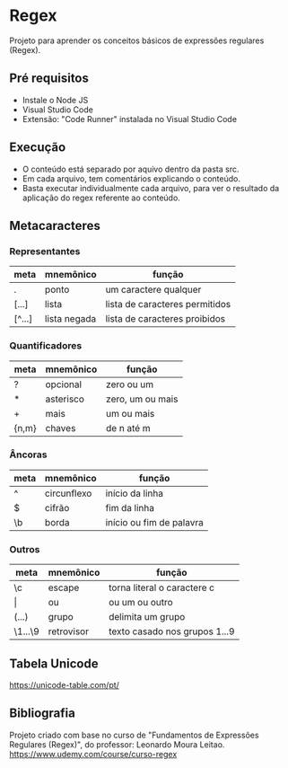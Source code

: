 # Regex
Projeto para aprender os conceitos básicos de expressões regulares (Regex).

## Pré requisitos
<ul>
<li>Instale o Node JS</li>
<li>Visual Studio Code</li>
<li>Extensão: "Code Runner" instalada no Visual Studio Code</li>
</ul>

## Execução
<ul>
  <li>O conteúdo está separado por aquivo dentro da pasta src.</li>
  <li>Em cada arquivo, tem comentários explicando o conteúdo.</li>
  <li>Basta executar individualmente cada arquivo, para ver o resultado da aplicação do regex referente ao conteúdo.</li> 
</ul>

## Metacaracteres

### Representantes

meta   | mnemônico      | função
-------|----------------|----------------------------------------
.      | ponto          | um caractere qualquer
[...]  | lista          | lista de caracteres permitidos
[^...] | lista negada   | lista de caracteres proibidos

### Quantificadores

|meta   | mnemônico      | função
|-------|----------------|----------------------------------------
|?      | opcional       | zero ou um
|*      | asterisco      | zero, um ou mais
|+      | mais           | um ou mais
|{n,m}  | chaves         | de n até m

### Âncoras

meta   | mnemônico      | função
-------|----------------|----------------------------------------
^      | circunflexo    | início da linha
$      | cifrão         | fim da linha
\b     | borda          | início ou fim de palavra

### Outros

|meta    | mnemônico      | função
|--------|----------------|----------------------------------------
|\c      | escape         | torna literal o caractere c
|\|      | ou             | ou um ou outro
|(...)   | grupo          | delimita um grupo
|\1...\9 | retrovisor     | texto casado nos grupos 1...9

## Tabela Unicode
https://unicode-table.com/pt/

## Bibliografia
Projeto criado com base no curso de "Fundamentos de Expressões Regulares (Regex)", do professor: Leonardo Moura Leitao.
https://www.udemy.com/course/curso-regex
